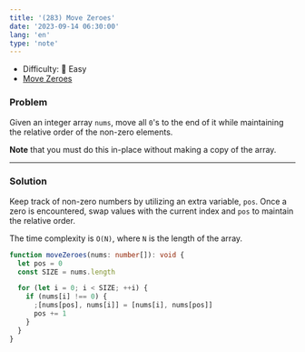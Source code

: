 ```yaml
---
title: '(283) Move Zeroes'
date: '2023-09-14 06:30:00'
lang: 'en'
type: 'note'
---
```


- Difficulty: 🍰 Easy
- [Move Zeroes](https://leetcode.com/problems/move-zeroes/description/?envType=study-plan-v2&envId=leetcode-75)

### Problem

Given an integer array `nums`, move all `0`'s to the end of it while maintaining the relative order of the non-zero elements.

**Note** that you must do this in-place without making a copy of the array.

---

### Solution

Keep track of non-zero numbers by utilizing an extra variable, `pos`. Once a zero is encountered, swap values with the current index and `pos` to maintain the relative order.

The time complexity is `O(N)`, where `N` is the length of the array.

```ts
function moveZeroes(nums: number[]): void {
  let pos = 0
  const SIZE = nums.length

  for (let i = 0; i < SIZE; ++i) {
    if (nums[i] !== 0) {
      ;[nums[pos], nums[i]] = [nums[i], nums[pos]]
      pos += 1
    }
  }
}
```
